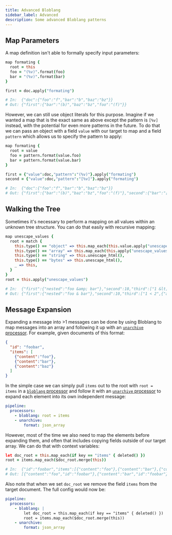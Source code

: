 ```yaml
---
title: Advanced Bloblang
sidebar_label: Advanced
description: Some advanced Bloblang patterns
---
```


## Map Parameters

A map definition isn't able to formally specify input parameters:

```coffee
map formating {
  root = this
  foo = "(%v)".format(foo)
  bar = "(%v)".format(bar)
}

first = doc.apply("formating")

# In:  {"doc":{"foo":"f","bar":"b","baz":"bz"}}
# Out: {"first":{"bar":"(b)","baz":"bz","foo":"(f)"}}
```

However, we can still use object literals for this purpose. Imagine if we wanted a map that is the exact same as above except the pattern is `[%v]` instead, with the potential for even more patterns in the future. To do that we can pass an object with a field `value` with our target to map and a field `pattern` which allows us to specify the pattern to apply:

```coffee
map formating {
  root = value
  foo = pattern.format(value.foo)
  bar = pattern.format(value.bar)
}

first = {"value":doc,"pattern":"(%v)"}.apply("formating")
second = {"value":doc,"pattern":"[%v]"}.apply("formating")

# In:  {"doc":{"foo":"f","bar":"b","baz":"bz"}}
# Out: {"first":{"bar":"(b)","baz":"bz","foo":"(f)"},"second":{"bar":"[b]","baz":"bz","foo":"[f]"}}
```

## Walking the Tree

Sometimes it's necessary to perform a mapping on all values within an unknown tree structure. You can do that easily with recursive mapping:

```coffee
map unescape_values {
  root = match {
    this.type() == "object" => this.map_each(this.value.apply("unescape_values")),
    this.type() == "array" => this.map_each(this.apply("unescape_values")),
    this.type() == "string" => this.unescape_html(),
    this.type() == "bytes" => this.unescape_html(),
    _ => this,
  }
}
root = this.apply("unescape_values")

# In:  {"first":{"nested":"foo &amp; bar"},"second":10,"third":["1 &lt; 2",{"also_nested":"2 &gt; 1"}]}
# Out: {"first":{"nested":"foo & bar"},"second":10,"third":["1 < 2",{"also_nested":"2 > 1"}]}
```

## Message Expansion

Expanding a message into >1 messages can be done by using Bloblang to map messages into an array and following it up with an [`unarchive` processor][processors.unarchive]. For example, given documents of this format:

```json
{
  "id": "foobar",
  "items": [
    {"content":"foo"},
    {"content":"bar"},
    {"content":"baz"}
  ]
}
```

In the simple case we can simply pull `items` out to the root with `root = items` in a [`bloblang` processor][processors.bloblang] and follow it with an [`unarchive` processor][processors.unarchive] to expand each element into its own independent message:

```yaml
pipeline:
  processors:
    - bloblang: root = items
    - unarchive:
        format: json_array
```

However, most of the time we also need to map the elements before expanding them, and often that includes copying fields outside of our target array. We can do that with context variables:

```coffee
let doc_root = this.map_each(if key == "items" { deleted() })
root = items.map_each($doc_root.merge(this))

# In:  {"id":"foobar","items":[{"content":"foo"},{"content":"bar"},{"content":"baz"}]}
# Out: [{"content":"foo","id":"foobar"},{"content":"bar","id":"foobar"},{"content":"baz","id":"foobar"}]
```

Also note that when we set `doc_root` we remove the field `items` from the target document. The full config would now be:

```yaml
pipeline:
  processors:
    - bloblang: |
        let doc_root = this.map_each(if key == "items" { deleted() })
        root = items.map_each($doc_root.merge(this))
    - unarchive:
        format: json_array
```

[processors.bloblang]: /docs/components/processors/bloblang
[processors.unarchive]: /docs/components/processors/unarchive
